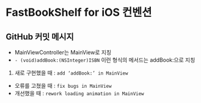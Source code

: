 # FastBookShelf for iOS 컨벤션

## GitHub 커밋 메시지

 - MainViewController는 MainView로 지칭
 - `- (void)addBook:(NSInteger)ISBN` 이런 형식의 메서드는 addBook:으로 지칭

1. 새로 구현했을 때  : 
`
add ‘addBook:’ in MainView
`
- 오류를 고쳤을 때 : `fix bugs in MainView`
- 개선했을 때 : `rework loading animation in MainView`
